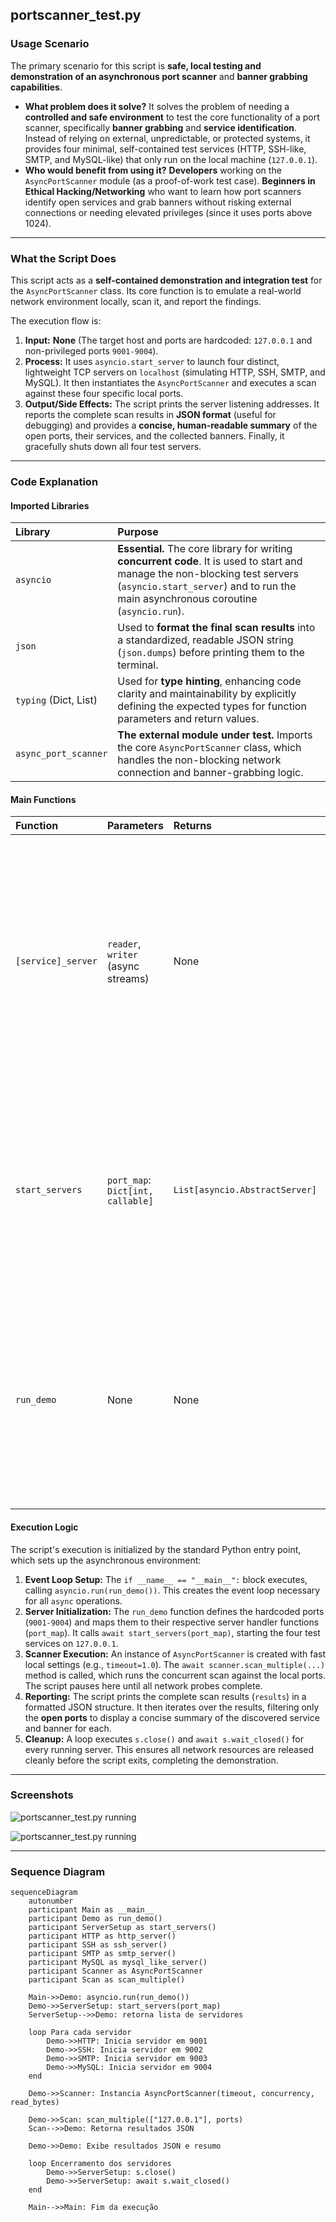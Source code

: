 ## portscanner_test.py

### Usage Scenario

The primary scenario for this script is **safe, local testing and demonstration of an asynchronous port scanner** and **banner grabbing capabilities**.

* **What problem does it solve?** It solves the problem of needing a **controlled and safe environment** to test the core functionality of a port scanner, specifically **banner grabbing** and **service identification**. Instead of relying on external, unpredictable, or protected systems, it provides four minimal, self-contained test services (HTTP, SSH-like, SMTP, and MySQL-like) that only run on the local machine (`127.0.0.1`).
* **Who would benefit from using it?** **Developers** working on the `AsyncPortScanner` module (as a proof-of-work test case). **Beginners in Ethical Hacking/Networking** who want to learn how port scanners identify open services and grab banners without risking external connections or needing elevated privileges (since it uses ports above 1024).

---

### What the Script Does

This script acts as a **self-contained demonstration and integration test** for the `AsyncPortScanner` class. Its core function is to emulate a real-world network environment locally, scan it, and report the findings.

The execution flow is:

1.  **Input:** **None** (The target host and ports are hardcoded: `127.0.0.1` and non-privileged ports `9001-9004`).
2.  **Process:** It uses `asyncio.start_server` to launch four distinct, lightweight TCP servers on `localhost` (simulating HTTP, SSH, SMTP, and MySQL). It then instantiates the `AsyncPortScanner` and executes a scan against these four specific local ports.
3.  **Output/Side Effects:** The script prints the server listening addresses. It reports the complete scan results in **JSON format** (useful for debugging) and provides a **concise, human-readable summary** of the open ports, their services, and the collected banners. Finally, it gracefully shuts down all four test servers.

---

### Code Explanation

#### Imported Libraries

| Library | Purpose |
| :--- | :--- |
| `asyncio` | **Essential.** The core library for writing **concurrent code**. It is used to start and manage the non-blocking test servers (`asyncio.start_server`) and to run the main asynchronous coroutine (`asyncio.run`). |
| `json` | Used to **format the final scan results** into a standardized, readable JSON string (`json.dumps`) before printing them to the terminal. |
| `typing` (Dict, List) | Used for **type hinting**, enhancing code clarity and maintainability by explicitly defining the expected types for function parameters and return values. |
| `async_port_scanner` | **The external module under test.** Imports the core `AsyncPortScanner` class, which handles the non-blocking network connection and banner-grabbing logic. |

#### Main Functions

| Function | Parameters | Returns | Purpose |
| :--- | :--- | :--- | :--- |
| `[service]_server` | `reader`, `writer` (async streams) | None | Four distinct functions (`http_server`, `ssh_server`, etc.) that act as minimal TCP handlers. Each is designed to send a specific, protocol-mimicking banner or response upon connection, allowing the scanner to grab it. |
| `start_servers` | `port_map`: `Dict[int, callable]` | `List[asyncio.AbstractServer]` | A utility function that iterates through the provided port-to-handler map, binding and launching the asynchronous TCP servers on `127.0.0.1`. It returns the server objects for later cleanup. |
| `run_demo` | None | None | The **main asynchronous coroutine** that manages the entire demonstration flow: server startup, scanner instantiation, scan execution, result reporting, and graceful server shutdown. |

#### Execution Logic

The script's execution is initialized by the standard Python entry point, which sets up the asynchronous environment:

1.  **Event Loop Setup:** The `if __name__ == "__main__":` block executes, calling `asyncio.run(run_demo())`. This creates the event loop necessary for all `async` operations.
2.  **Server Initialization:** The `run_demo` function defines the hardcoded ports (`9001-9004`) and maps them to their respective server handler functions (`port_map`). It calls `await start_servers(port_map)`, starting the four test services on `127.0.0.1`.
3.  **Scanner Execution:** An instance of `AsyncPortScanner` is created with fast local settings (e.g., `timeout=1.0`). The `await scanner.scan_multiple(...)` method is called, which runs the concurrent scan against the local ports. The script pauses here until all network probes complete.
4.  **Reporting:** The script prints the complete scan results (`results`) in a formatted JSON structure. It then iterates over the results, filtering only the **open ports** to display a concise summary of the discovered service and banner for each.
5.  **Cleanup:** A loop executes `s.close()` and `await s.wait_closed()` for every running server. This ensures all network resources are released cleanly before the script exits, completing the demonstration.
          
---

### Screenshots

![portscanner_test.py running](/imgs/portscanner_test.png)

![portscanner_test.py running](/imgs/portscanner_test2.png)

---

### Sequence Diagram

```mermaid
sequenceDiagram
    autonumber
    participant Main as __main__
    participant Demo as run_demo()
    participant ServerSetup as start_servers()
    participant HTTP as http_server()
    participant SSH as ssh_server()
    participant SMTP as smtp_server()
    participant MySQL as mysql_like_server()
    participant Scanner as AsyncPortScanner
    participant Scan as scan_multiple()

    Main->>Demo: asyncio.run(run_demo())
    Demo->>ServerSetup: start_servers(port_map)
    ServerSetup-->>Demo: retorna lista de servidores

    loop Para cada servidor
        Demo->>HTTP: Inicia servidor em 9001
        Demo->>SSH: Inicia servidor em 9002
        Demo->>SMTP: Inicia servidor em 9003
        Demo->>MySQL: Inicia servidor em 9004
    end

    Demo->>Scanner: Instancia AsyncPortScanner(timeout, concurrency, read_bytes)

    Demo->>Scan: scan_multiple(["127.0.0.1"], ports)
    Scan-->>Demo: Retorna resultados JSON

    Demo->>Demo: Exibe resultados JSON e resumo

    loop Encerramento dos servidores
        Demo->>ServerSetup: s.close()
        Demo->>ServerSetup: await s.wait_closed()
    end

    Main-->>Main: Fim da execução